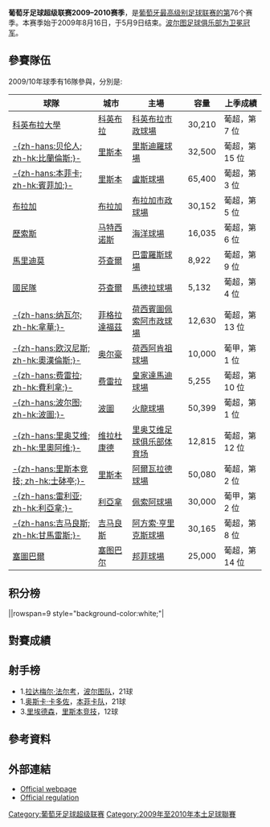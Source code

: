 **葡萄牙足球超级联赛2009–2010赛季**，是[葡萄牙](../Page/葡萄牙.md "wikilink")[最高级别足球联赛的第](../Page/葡萄牙足球超级联赛.md "wikilink")76个赛季。本赛季始于2009年8月16日，于5月9日结束。[波尔图足球俱乐部为卫冕冠军](../Page/波尔图足球俱乐部.md "wikilink")。

## 參賽隊伍

2009/10年球季有16隊參與，分別是:

| 球隊                                                                                 | 城市                                                                | 主場                                                                                          | 容量     | 上季成績      |
| ---------------------------------------------------------------------------------- | ----------------------------------------------------------------- | ------------------------------------------------------------------------------------------- | ------ | --------- |
| [科英布拉大學](https://zh.wikipedia.org/wiki/科英布拉大學體育會 "wikilink")                       | [科英布拉](../Page/科英布拉.md "wikilink")                                | [科英布拉市政球場](../Page/科英布拉市政球場.md "wikilink")                                                  | 30,210 | 葡超，第 7 位  |
| [-{zh-hans:贝伦人; zh-hk:比蘭倫斯;}-](../Page/貝倫人足球俱樂部.md "wikilink")                     | [里斯本](../Page/里斯本.md "wikilink")                                  | [里斯迪羅球場](https://zh.wikipedia.org/wiki/Estádio_do_Restelo "wikilink")                       | 32,500 | 葡超，第 15 位 |
| [-{zh-hans:本菲卡; zh-hk:賓菲加;}-](https://zh.wikipedia.org/wiki/本菲卡足球俱樂部 "wikilink")   | [里斯本](../Page/里斯本.md "wikilink")                                  | [盧斯球場](../Page/盧斯球場.md "wikilink")                                                          | 65,400 | 葡超，第 3 位  |
| [布拉加](../Page/布拉加體育會.md "wikilink")                                                | [布拉加](../Page/布拉加.md "wikilink")                                  | [布拉加市政球場](https://zh.wikipedia.org/wiki/Estádio_Municipal_de_Braga "wikilink")              | 30,152 | 葡超，第 5 位  |
| [歷索斯](../Page/歷索斯體育俱樂部.md "wikilink")                                              | [马特西诺斯](https://zh.wikipedia.org/wiki/Matosinhos "wikilink")      | [海洋球場](https://zh.wikipedia.org/wiki/Estádio_do_Mar "wikilink")                             | 16,035 | 葡超，第 6 位  |
| [馬里迪莫](https://zh.wikipedia.org/wiki/馬里迪莫足球會 "wikilink")                           | [芬查爾](https://zh.wikipedia.org/wiki/Funchal "wikilink")           | [巴雷羅斯球場](https://zh.wikipedia.org/wiki/Estádio_dos_Barreiros "wikilink")                    | 8,922  | 葡超，第 9 位  |
| [國民隊](../Page/國民體育會_\(葡萄牙\).md "wikilink")                                         | [芬查爾](https://zh.wikipedia.org/wiki/Funchal "wikilink")           | [馬德拉球場](https://zh.wikipedia.org/wiki/Estádio_da_Madeira "wikilink")                        | 5,132  | 葡超，第 4 位  |
| [-{zh-hans:纳瓦尔; zh-hk:拿華;}-](../Page/拿華.md "wikilink")                             | [菲格拉達福茲](https://zh.wikipedia.org/wiki/菲格拉達福茲 "wikilink")         | [荷西賓圖佩索阿市政球場](https://zh.wikipedia.org/wiki/Estádio_Municipal_José_Bento_Pessoa "wikilink") | 12,630 | 葡超，第 13 位 |
| [-{zh-hans:欧汉尼斯; zh-hk:奧漢倫斯;}-](https://zh.wikipedia.org/wiki/欧汉尼斯 "wikilink")     | [奥尔豪](https://zh.wikipedia.org/wiki/Olhão "wikilink")             | [荷西阿肯祖球場](https://zh.wikipedia.org/wiki/Estádio_José_Arcanjo "wikilink")                    | 10,000 | 葡甲，第 1 位  |
| [-{zh-hans:费雷拉; zh-hk:費利拿;}-](https://zh.wikipedia.org/wiki/费雷拉足球俱乐部 "wikilink")   | [费雷拉](https://zh.wikipedia.org/wiki/Paços_de_Ferreira "wikilink") | [皇家達馬迪球場](https://zh.wikipedia.org/wiki/Estádio_da_Mata_Real "wikilink")                    | 5,255  | 葡超，第 10 位 |
| [-{zh-hans:波尔图; zh-hk:波圖;}-](../Page/波尔图足球俱乐部.md "wikilink")                       | [波圖](https://zh.wikipedia.org/wiki/波圖 "wikilink")                 | [火龍球場](../Page/火龍球場.md "wikilink")                                                          | 50,399 | 葡超，第 1 位  |
| [-{zh-hans:里奥艾维; zh-hk:里奧阿维;}-](https://zh.wikipedia.org/wiki/里奥艾维 "wikilink")     | [维拉杜康德](https://zh.wikipedia.org/wiki/Vila_do_Conde "wikilink")   | [里奥艾维足球俱乐部体育场](https://zh.wikipedia.org/wiki/Estádio_do_Rio_Ave_FC "wikilink")              | 12,815 | 葡超，第 12 位 |
| [-{zh-hans:里斯本竞技; zh-hk:士砵亭;}-](https://zh.wikipedia.org/wiki/里斯本竞技 "wikilink")    | [里斯本](../Page/里斯本.md "wikilink")                                  | [阿爾瓦拉德球場](../Page/阿爾瓦拉德球場.md "wikilink")                                                    | 50,080 | 葡超，第 2 位  |
| [-{zh-hans:雷利亚; zh-hk:利亞拿;}-](../Page/利亞拿體育會.md "wikilink")                        | [利亞拿](https://zh.wikipedia.org/wiki/Leiria "wikilink")            | [佩索阿球場](https://zh.wikipedia.org/wiki/Estádio_Dr._Magalhães_Pessoa "wikilink")              | 30,000 | 葡甲，第 2 位  |
| [-{zh-hans:吉马良斯; zh-hk:甘馬雷斯;}-](https://zh.wikipedia.org/wiki/吉马良斯维多利亚 "wikilink") | [吉马良斯](https://zh.wikipedia.org/wiki/Guimarães "wikilink")        | [阿方索·亨里克斯球場](../Page/阿方索·亨里克斯球場.md "wikilink")                                              | 30,165 | 葡超，第 8 位  |
| [塞圖巴爾](https://zh.wikipedia.org/wiki/塞图巴尔足球俱乐部 "wikilink")                         | [塞图巴尔](https://zh.wikipedia.org/wiki/塞图巴尔 "wikilink")             | [邦菲球場](https://zh.wikipedia.org/wiki/Estádio_do_Bonfim "wikilink")                          | 25,000 | 葡超，第 14 位 |

## 积分榜

||rowspan=9 style="background-color:white;"|

## 對賽成績

## 射手榜

  - 1\.[拉达梅尔·法尔考](../Page/拉达梅尔·法尔考.md "wikilink")，[波尔图队](../Page/波尔图足球俱乐部.md "wikilink")，21球
  - 1\.[奥斯卡·卡多佐](https://zh.wikipedia.org/wiki/奥斯卡·卡多佐 "wikilink")，[本菲卡队](https://zh.wikipedia.org/wiki/本菲卡足球俱乐部 "wikilink")，21球
  - 3\.[里埃德森](https://zh.wikipedia.org/wiki/里埃德森 "wikilink")，[里斯本竞技](https://zh.wikipedia.org/wiki/里斯本竞技 "wikilink")，12球

## 參考資料

## 外部連結

  - [Official
    webpage](http://www.lpfp.pt/liga_sagres/Pages/Jornada.aspx)
  - [Official
    regulation](http://www.lpfp.pt/SiteCollectionDocuments/Regulamento%20de%20competi%C3%A7%C3%B5es.pdf)


[Category:葡萄牙足球超级联赛](https://zh.wikipedia.org/wiki/Category:葡萄牙足球超级联赛 "wikilink")
[Category:2009年至2010年本土足球聯賽](https://zh.wikipedia.org/wiki/Category:2009年至2010年本土足球聯賽 "wikilink")